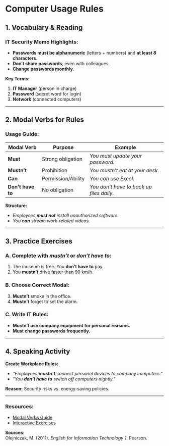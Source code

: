 # Computer Usage Rules

## 1. Vocabulary & Reading
### IT Security Memo Highlights:
- **Passwords must be alphanumeric** (letters + numbers) and **at least 8 characters**.
- **Don’t share passwords**, even with colleagues.
- **Change passwords monthly**.

**Key Terms:**  
1. **IT Manager** (person in charge)  
4. **Password** (secret word for login)  
5. **Network** (connected computers)  

---

## 2. Modal Verbs for Rules
### Usage Guide:
| Modal Verb | Purpose | Example |
|------------|---------|---------|
| **Must** | Strong obligation | *You must update your password.* |
| **Mustn’t** | Prohibition | *You mustn’t eat at your desk.* |
| **Can** | Permission/Ability | *You can use Excel.* |
| **Don’t have to** | No obligation | *You don’t have to back up files daily.* |

**Structure:**  
- *Employees **must not** install unauthorized software.*  
- *You **can** stream work-related videos.*  

---

## 3. Practice Exercises
### A. Complete with *mustn’t* or *don’t have to*:
1. The museum is free. You **don’t have to** pay.  
2. You **mustn’t** drive faster than 90 km/h.  

### B. Choose Correct Modal:
3. **Mustn’t** smoke in the office.  
7. **Mustn’t** forget to set the alarm.  

### C. Write IT Rules:
- **Mustn’t use company equipment for personal reasons.**  
- **Must change passwords frequently.**  

---

## 4. Speaking Activity
**Create Workplace Rules:**  
- *"Employees **mustn’t** connect personal devices to company computers."*  
- *"You **don’t have to** switch off computers nightly."*  

**Reason:** Security risks vs. energy-saving policies.

---

### Resources:
- [Modal Verbs Guide](https://www.grammarly.com/blog/parts-of-speech/modal-verbs/)  
- [Interactive Exercises](https://www.liveworksheets.com/w/en/english-second-language-esl/368622)  

**Sources:**  
Olejniczak, M. (2011). *English for Information Technology 1*. Pearson.  
